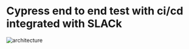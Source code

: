 # Cypress end to end test with ci/cd integrated with SLACk

![architecture](https://i.ytimg.com/vi/hnDPz7dognY/maxresdefault.jpg)